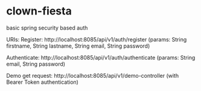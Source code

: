 # clown-fiesta
basic spring security based auth

URIs:
Register: http://localhost:8085/api/v1/auth/register (params: String firstname, String lastname, String email, String password)

Authenticate: http://localhost:8085/api/v1/auth/authenticate (params: String email, String password)

Demo get request: http://localhost:8085/api/v1/demo-controller (with Bearer Token authentication)
